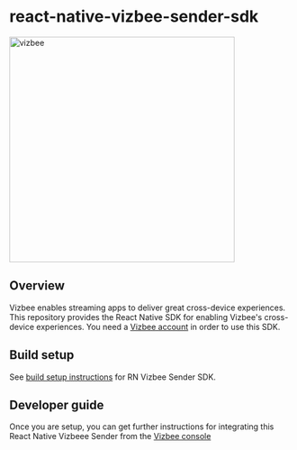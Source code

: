 
# react-native-vizbee-sender-sdk
<img src="https://static.claspws.tv/images/common/logos/vizbee_logo_tagline.png" alt="vizbee" width="400"/>

## Overview

Vizbee enables streaming apps to deliver great cross-device experiences. This repository provides the React Native SDK for enabling Vizbee's cross-device experiences. You need a [Vizbee account](https://console.vizbee.tv) in order to use this SDK.

## Build setup

See [build setup instructions](https://gist.github.com/vizbee/48815c9cf8f752507b470ef99c6cc090) for RN Vizbee Sender SDK.

## Developer guide

Once you are setup, you can get further instructions for integrating this React Native Vizbeee Sender from the [Vizbee console](https://console.vizbee.tv)
  
